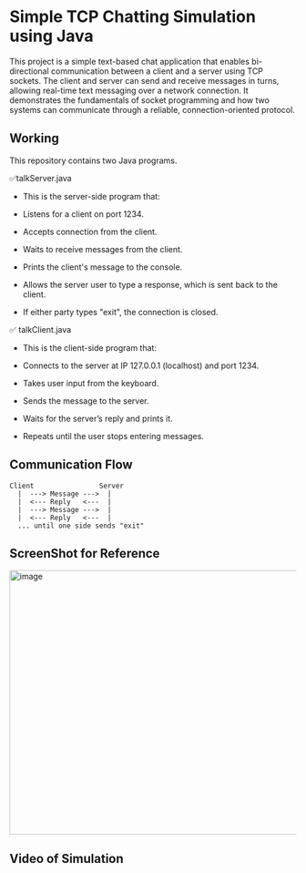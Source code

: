 # Simple TCP Chatting Simulation using Java
This project is a simple text-based chat application that enables bi-directional communication between a client and a server using TCP sockets. The client and server can send and receive messages in turns, allowing real-time text messaging over a network connection. It demonstrates the fundamentals of socket programming and how two systems can communicate through a reliable, connection-oriented protocol.

## Working
This repository contains two Java programs.

✅talkServer.java

- This is the server-side program that:

- Listens for a client on port 1234.

- Accepts connection from the client.

- Waits to receive messages from the client.

- Prints the client's message to the console.

- Allows the server user to type a response, which is sent back to the client.

- If either party types "exit", the connection is closed.

✅ talkClient.java
- This is the client-side program that:

- Connects to the server at IP 127.0.0.1 (localhost) and port 1234.

- Takes user input from the keyboard.

- Sends the message to the server.

- Waits for the server’s reply and prints it.

- Repeats until the user stops entering messages.

## Communication Flow

```
Client                Server
  |  ---> Message --->  |
  |  <--- Reply   <---  |
  |  ---> Message --->  |
  |  <--- Reply   <---  |
  ... until one side sends "exit"
```

## ScreenShot for Reference

<img width="1264" height="464" alt="image" src="https://github.com/user-attachments/assets/4fac6660-ca68-415b-bf31-d6acdf06d5c3" />

## Video of Simulation 



